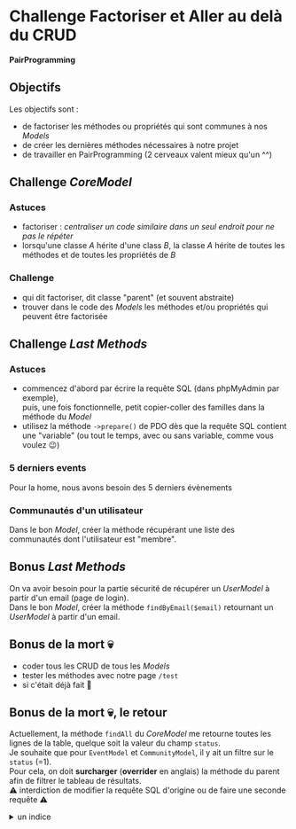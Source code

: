 # Challenge Factoriser et Aller au delà du CRUD

**PairProgramming**

## Objectifs

Les objectifs sont :

- de factoriser les méthodes ou propriétés qui sont communes à nos _Models_
- de créer les dernières méthodes nécessaires à notre projet
- de travailler en PairProgramming (2 cerveaux valent mieux qu'un ^^)

## Challenge _CoreModel_

### Astuces

- factoriser : _centraliser un code similaire dans un seul endroit pour ne pas le répéter_
- lorsqu'une classe _A_ hérite d'une class _B_, la classe _A_ hérite de toutes les méthodes et de toutes les propriétés de _B_

### Challenge

- qui dit factoriser, dit classe "parent" (et souvent abstraite)
- trouver dans le code des _Models_ les méthodes et/ou propriétés qui peuvent être factorisée

## Challenge _Last Methods_

### Astuces

- commencez d'abord par écrire la requête SQL (dans phpMyAdmin par exemple),  
  puis, une fois fonctionnelle, petit copier-coller des familles dans la méthode du _Model_
- utilisez la méthode `->prepare()` de PDO dès que la requête SQL contient une "variable"
  (ou tout le temps, avec ou sans variable, comme vous voulez :wink:)

### 5 derniers events

Pour la home, nous avons besoin des 5 derniers évènements

### Communautés d'un utilisateur

Dans le bon _Model_, créer la méthode récupérant une liste des communautés dont l'utilisateur est "membre".

## Bonus _Last Methods_

On va avoir besoin pour la partie sécurité de récupérer un _UserModel_ à partir d'un email (page de login).  
Dans le bon _Model_, créer la méthode `findByEmail($email)` retournant un _UserModel_ à partir d'un email.

## Bonus de la mort 💀

- coder tous les CRUD de tous les _Models_
- tester les méthodes avec notre page `/test`
- si c'était déjà fait :clap:

## Bonus de la mort 💀, le retour

Actuellement, la méthode `findAll` du _CoreModel_ me retourne toutes les lignes de la table, quelque soit la valeur du champ `status`.  
Je souhaite que pour `EventModel` et `CommunityModel`, il y ait un filtre sur le `status` (=1).  
Pour cela, on doit **surcharger** (**overrider** en anglais) la méthode du parent afin de filtrer le tableau de résultats.    
:warning: interdiction de modifier la requête SQL d'origine ou de faire une seconde requête :warning:

<details><summary>un indice</summary>

Google est ton ami :joy:  
Tu dois apprendre à rechercher des notions sur le net, lire plusieurs sources afin de vérifier leur exactitude.

</details>
